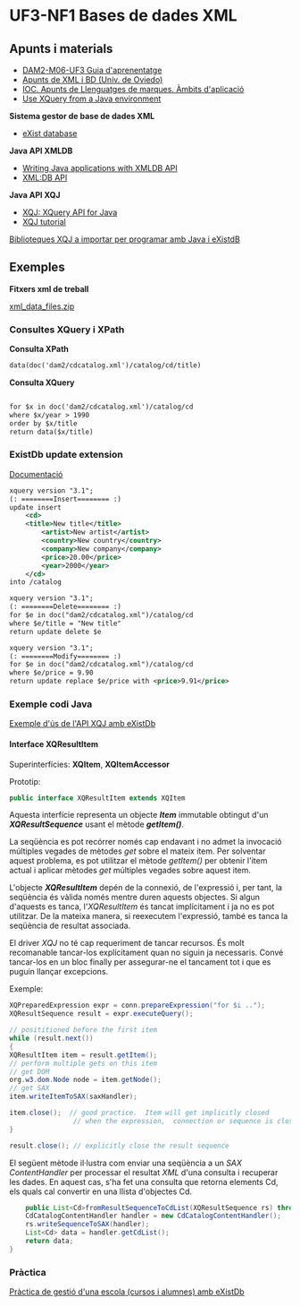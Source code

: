 # UF3-NF1 Bases de dades XML

## Apunts i materials

  * [DAM2-M06-UF3 Guia d'aprenentatge](/damm06/assets/3.1/dam2-m06-uf3_guiaaprenentatge.pdf)
  * [Apunts de XML i BD (Univ. de Oviedo)](/damm06/assets/3.1/xml_y_bd-univ_oviedo.pdf)
  * [IOC. Apunts de Llenguatges de marques. Àmbits d'aplicació](/damm06/assets/3.1/ioc-ambits_aplicacio_xml.pdf)
  * [Use XQuery from a Java environment](/damm06/assets/3.1/xquery_and_java.pdf)

**Sistema gestor de base de dades XML**

  * [eXist database](http://exist-db.org)

**Java API XMLDB**

  * [Writing Java applications with XMLDB API](/damm06/assets/3.1/exist-writing_java_applications_with_xmldb-api.pdf)
  * [XML:DB API](https://github.com/xmldb-org/xmldb-api|)

**Java API XQJ**

  * [XQJ: XQuery API for Java](http://xqj.net)
  * [XQJ tutorial](/damm06/assets/3.1/xqj-tutorial.pdf)

[Biblioteques XQJ a importar per programar amb Java i eXistdB](https://github.com/xmldb-org/xmldb-api|)



## Exemples

**Fitxers xml de treball**

[xml_data_files.zip](/damm06/assets/3.1/xml_data_files.zip)

### Consultes XQuery i XPath

**Consulta XPath**
```xml
data(doc('dam2/cdcatalog.xml')/catalog/cd/title)
```

**Consulta XQuery**
```xml

for $x in doc('dam2/cdcatalog.xml')/catalog/cd 
where $x/year > 1990 
order by $x/title 
return data($x/title)
```

### ExistDb update extension

[Documentació](https://exist-db.org/exist/apps/doc/update_ext)

```xml
xquery version "3.1";
(: ========Insert======== :)
update insert 
    <cd>
    <title>New title</title>
        <artist>New artist</artist>
        <country>New country</country>
        <company>New company</company>
        <price>20.00</price>
        <year>2000</year>
    </cd>
into /catalog
```

```xml
xquery version "3.1";
(: ========Delete======== :)
for $e in doc("dam2/cdcatalog.xml")/catalog/cd
where $e/title = "New title"
return update delete $e
```

```xml
xquery version "3.1";
(: ========Modify======== :)
for $e in doc("dam2/cdcatalog.xml")/catalog/cd
where $e/price = 9.90
return update replace $e/price with <price>9.91</price>
```

### Exemple codi Java

[Exemple d'ús de l'API XQJ amb eXistDb](/damm06/assets/3.1/xqjexistexample.zip)


#### Interface XQResultItem

Superinterfícies: **XQItem**, **XQItemAccessor**

Prototip:

```java
public interface XQResultItem extends XQItem
```

Aquesta interfície representa un objecte ***Item*** immutable obtingut d'un ***XQResultSequence*** usant el mètode ***getItem()***.

La seqüència es pot recórrer només cap endavant i no admet la invocació múltiples vegades de mètodes *get* sobre el mateix item. Per solventar aquest problema, es pot utilitzar el mètode *getItem()* per obtenir l'item actual i aplicar mètodes *get* múltiples vegades sobre aquest item.

L'objecte ***XQResultItem*** depén de la connexió, de l'expressió i, per tant, la seqüència és vàlida només mentre duren aquests objectes. Si algun d'aquests es tanca, l'*XQResultItem* és tancat implícitament i ja no es pot utilitzar. De la mateixa manera, si reexecutem l'expressió, també es tanca la seqüència de resultat associada.

El driver *XQJ* no té cap requeriment de tancar recursos. És molt recomanable tancar-los explícitament quan no siguin ja necessaris. Convé tancar-los en un bloc finally per assegurar-ne el tancament tot i que es puguin llançar excepcions.

Exemple:

```java
XQPreparedExpression expr = conn.prepareExpression("for $i ..");
XQResultSequence result = expr.executeQuery();

// posititioned before the first item
while (result.next())
{
XQResultItem item = result.getItem();
// perform multiple gets on this item 
// get DOM
org.w3.dom.Node node = item.getNode(); 
// get SAX
item.writeItemToSAX(saxHandler);

item.close();  // good practice.  Item will get implicitly closed
                // when the expression,  connection or sequence is closed.
}

result.close(); // explicitly close the result sequence
```

El següent mètode il·lustra com enviar una seqüència a un *SAX* *ContentHandler* per processar el resultat *XML* d'una consulta i recuperar les dades. En aquest cas, s'ha fet una consulta que retorna elements Cd, els quals cal convertir en una llista d'objectes Cd.

```java
    public List<Cd>fromResultSequenceToCdList(XQResultSequence rs) throws XQException {
    CdCatalogContentHandler handler = new CdCatalogContentHandler();
    rs.writeSequenceToSAX(handler);
    List<Cd> data = handler.getCdList();
    return data;
} 
```

### Pràctica

[Pràctica de gestió d'una escola (cursos i alumnes) amb eXistDb](/damm06/assets/3.1/dam2-m06-pt31-school_xml.odt)
